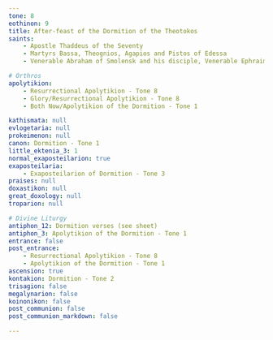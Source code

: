 ```yaml
---
tone: 8
eothinon: 9
title: After-feast of the Dormition of the Theotokos
saints:
    - Apostle Thaddeus of the Seventy
    - Martyrs Bassa, Theognios, Agapios and Pistos of Edessa
    - Venerable Abraham of Smolensk and his disciple, Venerable Ephraim

# Orthros
apolytikion:
    - Resurrectional Apolytikion - Tone 8
    - Glory/Resurrectional Apolytikion - Tone 8
    - Both Now/Apolytikion of the Dormition - Tone 1

kathismata: null
evlogetaria: null
prokeimenon: null
canon: Dormition - Tone 1
little_ektenia_3: 1
normal_exaposteilarion: true
exaposteilaria:
    - Exaposteilarion of Dormition - Tone 3
praises: null
doxastikon: null
great_doxology: null
troparion: null

# Divine Liturgy
antiphon_12: Dormition verses (see sheet)
antiphon_3: Apolytikion of the Dormition - Tone 1
entrance: false
post_entrance:
    - Resurrectional Apolytikion - Tone 8
    - Apolytikion of the Dormition - Tone 1
ascension: true
kontakion: Dormition - Tone 2
trisagion: false
megalynarion: false
koinonikon: false
post_communion: false
post_communion_markdown: false

---
```


